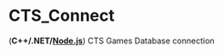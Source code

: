# CTS_Connect
(**C++/.NET/[Node.js](https://www.npmjs.com/package/ctypes)**) CTS Games Database connection

